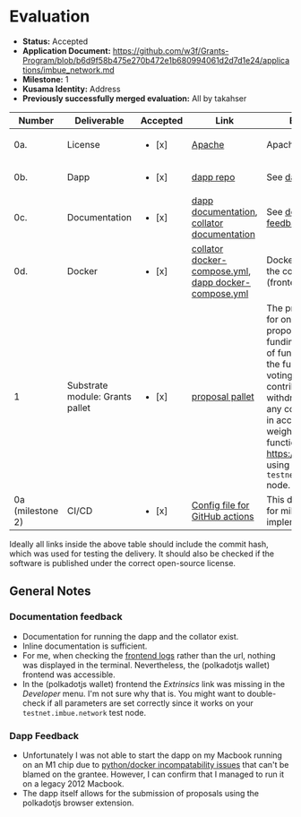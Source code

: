 # Evaluation

- **Status:** Accepted
- **Application Document:** https://github.com/w3f/Grants-Program/blob/b6d9f58b475e270b472e1b680994061d2d7d1e24/applications/imbue_network.md
- **Milestone:** 1
- **Kusama Identity:** Address
- **Previously successfully merged evaluation:** All by takahser

| Number | Deliverable | Accepted | Link | Evaluation Notes |
| ------ | ----------- | -------- | ---- |----------------- |
| 0a. | License |<ul><li>[x] </li></ul>| [Apache](https://github.com/ImbueNetwork/imbue/blob/b3c8926f45fc0f89841430cf8d193b5125bf8d77/LICENSE) | Apache License |
| 0b. | Dapp |<ul><li>[x] </li></ul>| [dapp repo](https://github.com/ImbueNetwork/dapp/tree/e74de870dca4f6cc73015648db13a1a4151e47b0) | See [dapp feedback](#dapp-feedback) |
| 0c. | Documentation |<ul><li>[x] </li></ul>| [dapp documentation](https://github.com/ImbueNetwork/dapp/blob/e74de870dca4f6cc73015648db13a1a4151e47b0/README.md), [collator documentation](https://github.com/ImbueNetwork/imbue/blob/b3c8926f45fc0f89841430cf8d193b5125bf8d77/README.md) | See [documentation feedback](#documentation-feedback) |
| 0d. | Docker |<ul><li>[x] </li></ul>| [collator docker-compose.yml](https://github.com/ImbueNetwork/imbue/blob/b3c8926f45fc0f89841430cf8d193b5125bf8d77/scripts/docker-compose.yml), [dapp docker-compose.yml](https://github.com/ImbueNetwork/dapp/blob/e74de870dca4f6cc73015648db13a1a4151e47b0/docker-compose.yml) | Docker compose files to run the collator and the dapp (frontend, api and db). |
| 1 | Substrate module: Grants pallet |<ul><li>[x] </li></ul>| [proposal pallet](https://github.com/ImbueNetwork/imbue/blob/b3c8926f45fc0f89841430cf8d193b5125bf8d77/pallets/proposals/src/lib.rs) | The proposal pallet allows for onchain adding of proposals, starting of funding rounds, contributing of funds to a proposal while the funding round is active, voting on milestones by the contributors and the withdrawal of the funds for any completed milestones in accordance to their weights. I tested all this functionality on https://polkadot.js.org/apps/ using their deployed `testnet.imbue.network` node.  |
| 0a (milestone 2) | CI/CD |<ul><li>[x] </li></ul>| [Config file for GitHub actions](https://github.com/ImbueNetwork/imbue/blob/b3c8926f45fc0f89841430cf8d193b5125bf8d77/.github/workflows/collator_actions.yml) | This delivery was planned for milestone 2 but implemented early. |

Ideally all links inside the above table should include the commit hash,
which was used for testing the delivery. It should also be checked if the software is published under the correct open-source license.

## General Notes

### Documentation feedback

- Documentation for running the dapp and the collator exist.
- Inline documentation is sufficient.
- For me, when checking the [frontend logs](https://github.com/ImbueNetwork/imbue/blob/b3c8926f45fc0f89841430cf8d193b5125bf8d77/README.md?plain=1#L50) rather than the url, nothing was displayed in the terminal. Nevertheless, the (polkadotjs wallet) frontend was accessible.
- In the (polkadotjs wallet) frontend the _Extrinsics_ link was missing in the _Developer_ menu. I'm not sure why that is. You might want to double-check if all parameters are set correctly since it works on your `testnet.imbue.network` test node.

### Dapp Feedback

- Unfortunately I was not able to start the dapp on my Macbook running on an M1 chip due to [python/docker incompatability issues](https://github.com/w3f/Grant-Milestone-Delivery/pull/348#issuecomment-1027779753) that can't be blamed on the grantee. However, I can confirm that I managed to run it on a legacy 2012 Macbook.
- The dapp itself allows for the submission of proposals using the polkadotjs browser extension.

